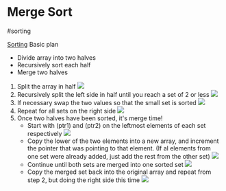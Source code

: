 # Merge Sort
#sorting

[Sorting](https://docs.google.com/document/d/1dUfzdh5V3okrwFbB9o0PgtEBaLHyCqJFwpQWyQ53IeU/edit)
Basic plan
- Divide array into two halves
- Recursively sort each half
- Merge two halves

1. Split the array in half
	**![](https://lh7-us.googleusercontent.com/docsz/AD_4nXct239W_hPt5CizUBHeww4IxkBlRidQ6npo7zIz_5_tGrphhukAlMh6-dvqQlxLzJzrQduxKJzimkzzlEvtyajm3Wzi-51KAQOqSdoIau_eXrYGQkoMhS989WKQMCNR4mk-reRUFW_tyFHk-d2hb8oq6lk?key=4PMGWcLcK0Il8gK27Fjr7Q)**
2. Recursively split the left side in half until you reach a set of 2 or less
	**![](https://lh7-us.googleusercontent.com/docsz/AD_4nXfzfpeUx6-Y3RLW0FhWyT5r5sOeeWZm1tcBwwI5gh9fyU2i4WaedPzS48buAIGCCaB7XsXQd9gI-VFOKbeMEQi1g8nhCBnl5p4sSMM1lUYP6O1EpxdV6UMk0YA-E-lntlkicYV-5hhi5e9WG_XLYfXKQV0?key=4PMGWcLcK0Il8gK27Fjr7Q)**
3. If necessary swap the two values so that the small set is sorted
	**![](https://lh7-us.googleusercontent.com/docsz/AD_4nXf_iiLBoTS4oh07NPlP3cpFKuP9-VCse8hIilUheuqmuyiPglUF7nyxbR7h6CSgfyoN2uVJxW0h-6Cn6soSIXSUhu2yhpcWBK_Ps7W0SYCiprR6mSxzGm6FY4ZT8Az8ozcMPZbl5ZoHmrT4NTwiSUuaPQ?key=4PMGWcLcK0Il8gK27Fjr7Q)**
4. Repeat for all sets on the right side
	**![](https://lh7-us.googleusercontent.com/docsz/AD_4nXdYsKuAu3n-Tf7Okk7nP1kBsAHWKyQag_LAR57h9UFlSBUXeGiAs7S_MwOA-F2J8Q4qPtsnRfKstpkUQQeZxjHgYushSD9wXVomhTrY-5gXwqDPLsKPkK9iEmTPjDsVfp44U2miqCg8Ag-Cco-wBR8WtQc?key=4PMGWcLcK0Il8gK27Fjr7Q)**
5. Once two halves have been sorted, it's merge time!
	- Start with (ptr1) and (ptr2) on the leftmost elements of each set respectively
		**![](https://lh7-us.googleusercontent.com/docsz/AD_4nXe-mAPi3xN44z_WOYjCtKXZbTWxsmK6UStdn3L-tzLbvT9NlbiC7Wt6B2tpvsNXU1Umf31kK6rAqWdu7Td8BMcqgQJCvlPmbbCy7ELy8Yrx_QuA2Wv05fQXzoQx355am1eGwAGP2MTrU1Fuq60_-tob54o?key=4PMGWcLcK0Il8gK27Fjr7Q)**
	- Copy the lower of the two elements into a new array, and increment the pointer that was pointing to that element. (If al elements from one set were already added, just add the rest from the other set)
		**![](https://lh7-us.googleusercontent.com/docsz/AD_4nXfu62r5k6tzDDE8nbJR24V-cVmGAaIA5wVp2nHZuGiukVIESSYbcjRG2lSpbAoFQxWSsti_sGW3ZsBH1nxPAVWpB-kAt2aVHqxnO5uSVoSd6_A9FpzdXgJTGsX-v2nLKkz1ef-bdFik4rlX-srWAT2D1XQ?key=4PMGWcLcK0Il8gK27Fjr7Q)**
	- Continue until both sets are merged into one sorted set
		**![](https://lh7-us.googleusercontent.com/docsz/AD_4nXc6Iiz4igHgoRZ0z1OdsEE4jvdkQdVeI7A5E4E9xwgnGMPGYd0-ckFTCK5rp9UEFQmUldso3FjzKmXsPuGGzm7zRhHVc3ih3l1ofeGZ-d9EM0Bt0G6Fxqw96CqTNiH0eoZgb-qYuDBBxzhwjJ8qHfDpYw?key=4PMGWcLcK0Il8gK27Fjr7Q)**
	- Copy the merged set back into the original array and repeat from step 2, but doing the right side this time
		**![](https://lh7-us.googleusercontent.com/docsz/AD_4nXfkbtybxtSDsJe96CoArzJyduqgUFCeWCqJObylMjOr5BMOnoDrtYBK94M3FXaYtmkLyhS3Pv3_6-LjU5m03PXpv1SSx0iEy1iZR0PaQa2eJGruSYzfzqtWoi81-Woj2YswmrQAPWcRu_UqyIhaAY46NzU?key=4PMGWcLcK0Il8gK27Fjr7Q)**
		